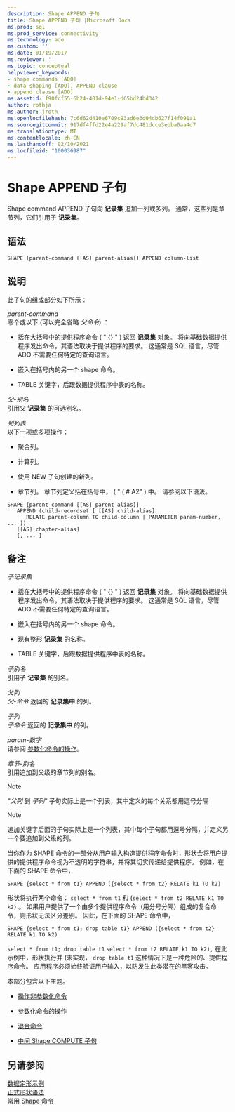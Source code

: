 ```yaml
---
description: Shape APPEND 子句
title: Shape APPEND 子句 |Microsoft Docs
ms.prod: sql
ms.prod_service: connectivity
ms.technology: ado
ms.custom: ''
ms.date: 01/19/2017
ms.reviewer: ''
ms.topic: conceptual
helpviewer_keywords:
- shape commands [ADO]
- data shaping [ADO], APPEND clause
- append clause [ADO]
ms.assetid: f90fcf55-6b24-401d-94e1-d65bd24bd342
author: rothja
ms.author: jroth
ms.openlocfilehash: 7c6d62d410e6709c93ad6e3d04db627f14f091a1
ms.sourcegitcommit: 917df4ffd22e4a229af7dc481dcce3ebba0aa4d7
ms.translationtype: MT
ms.contentlocale: zh-CN
ms.lasthandoff: 02/10/2021
ms.locfileid: "100036987"
---
```

# <a name="shape-append-clause"></a>Shape APPEND 子句
Shape command APPEND 子句向 **记录集** 追加一列或多列。 通常，这些列是章节列，它们引用子 **记录集**。  
  
## <a name="syntax"></a>语法  
  
```  
SHAPE [parent-command [[AS] parent-alias]] APPEND column-list  
```  
  
## <a name="description"></a>说明  
 此子句的组成部分如下所示：  
  
 *parent-command*  
 零个或以下 (可以完全省略 *父命令*) ：  
  
-   括在大括号中的提供程序命令 ( " {} " ) 返回 **记录集** 对象。 将向基础数据提供程序发出命令，其语法取决于提供程序的要求。 这通常是 SQL 语言，尽管 ADO 不需要任何特定的查询语言。  
  
-   嵌入在括号内的另一个 shape 命令。  
  
-   TABLE 关键字，后跟数据提供程序中表的名称。  
  
 *父-别名*  
 引用父 **记录集** 的可选别名。  
  
 *列列表*  
 以下一项或多项操作：  
  
-   聚合列。  
  
-   计算列。  
  
-   使用 NEW 子句创建的新列。  
  
-   章节列。 章节列定义括在括号中， ( " ( # A2" ) 中。 请参阅以下语法。  
  
```  
SHAPE [parent-command [[AS] parent-alias]]  
   APPEND (child-recordset [ [[AS] child-alias]   
      RELATE parent-column TO child-column | PARAMETER param-number, ... ])  
   [[AS] chapter-alias]   
   [, ... ]  
```  
  
## <a name="remarks"></a>备注  
 *子记录集*  
 -   括在大括号中的提供程序命令 ( " {} " ) 返回 **记录集** 对象。 将向基础数据提供程序发出命令，其语法取决于提供程序的要求。 这通常是 SQL 语言，尽管 ADO 不需要任何特定的查询语言。  
  
-   嵌入在括号内的另一个 shape 命令。  
  
-   现有整形 **记录集** 的名称。  
  
-   TABLE 关键字，后跟数据提供程序中表的名称。  
  
 *子别名*  
 引用子 **记录集** 的别名。  
  
 *父列*  
 *父-命令* 返回的 **记录集中** 的列。  
  
 *子列*  
 *子命令* 返回的 **记录集中** 的列。  
  
 *param-数字*  
 请参阅 [参数化命令的操作](../../../ado/guide/data/operation-of-parameterized-commands.md)。  
  
 *章节-别名*  
 引用追加到父级的章节列的别名。  
  
> [!NOTE]
>  *"父列* 到 *子列"* 子句实际上是一个列表，其中定义的每个关系都用逗号分隔  
  
> [!NOTE]
>  追加关键字后面的子句实际上是一个列表，其中每个子句都用逗号分隔，并定义另一个要追加到父级的列。  
  
当你作为 SHAPE 命令的一部分从用户输入构造提供程序命令时，形状会将用户提供的提供程序命令视为不透明的字符串，并将其切实传递给提供程序。 例如，在下面的 SHAPE 命令中，  
  
```  
SHAPE {select * from t1} APPEND ({select * from t2} RELATE k1 TO k2)  
```  
  
 形状将执行两个命令： `select * from t1` 和 (`select * from t2 RELATE k1 TO k2)` 。 如果用户提供了一个由多个提供程序命令（用分号分隔）组成的复合命令，则形状无法区分差别。 因此，在下面的 SHAPE 命令中，  
  
```  
SHAPE {select * from t1; drop table t1} APPEND ({select * from t2} RELATE k1 TO k2)  
```  
  
 `select * from t1; drop table t1` `select * from t2 RELATE k1 TO k2),` 在此示例中，形状执行并 (未实现， `drop table t1` 这种情况下是一种危险的、提供程序命令。 应用程序必须始终验证用户输入，以防发生此类潜在的黑客攻击。  
  
 本部分包含以下主题。  
  
-   [操作非参数化命令](../../../ado/guide/data/operation-of-non-parameterized-commands.md)  
  
-   [参数化命令的操作](../../../ado/guide/data/operation-of-parameterized-commands.md)  
  
-   [混合命令](../../../ado/guide/data/hybrid-commands.md)  
  
-   [中间 Shape COMPUTE 子句](../../../ado/guide/data/intervening-shape-compute-clauses.md)  
  
## <a name="see-also"></a>另请参阅  
 [数据定形示例](../../../ado/guide/data/data-shaping-example.md)   
 [正式形状语法](../../../ado/guide/data/formal-shape-grammar.md)   
 [常用 Shape 命令](../../../ado/guide/data/shape-commands-in-general.md)
